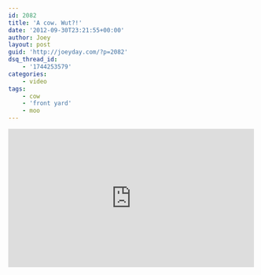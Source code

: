 ```yaml
---
id: 2082
title: 'A cow. Wut?!'
date: '2012-09-30T23:21:55+00:00'
author: Joey
layout: post
guid: 'http://joeyday.com/?p=2082'
dsq_thread_id:
    - '1744253579'
categories:
    - video
tags:
    - cow
    - 'front yard'
    - moo
---
```


<iframe allowfullscreen="" frameborder="0" height="281" loading="lazy" mozallowfullscreen="" src="http://player.vimeo.com/video/50509467" webkitallowfullscreen="" width="500"></iframe>